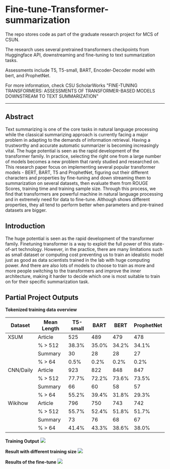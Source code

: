 # Fine-tune-Transformer-summarization

The repo stores code as part of the graduate research project for MCS of CSUN.

The research uses several pretrained transformers checkpoints from Huggingface API, downstreaming and fine-tuning to text summarization tasks.

Assessments include T5, T5-small, BART, Encoder-Decoder model with bert, and ProphetNet. 

For more information, check CSU ScholarWorks "FINE-TUNING TRANSFORMERS: ASSESSMENTS OF TRANSFORMER-BASED MODELS DOWNSTREAM TO TEXT SUMMARIZATION"

---

## Abstract

Text summarizing is one of the core tasks in natural language processing while the classical summarizing approach is currently facing a major problem in adapting to the demands of information retrieval. Having a trustworthy and accurate automatic summarizer
is becoming increasingly vital. The huge potential is seen as the rapid development of the transformer family. In practice, selecting the right one from a large number of models becomes a new problem that rarely studied and researched on. This research paper focus on implementing several popular transformer models - BERT, BART, T5 and ProphetNet, figuring
out their different characters and properties by fine-tuning and down streaming them to summarization on several datasets, then evaluate them from ROUGE Scores, training time and training sample size. Through this process, we find that transformers are powerful machine in natural language processing and in extremely need for data to fine-tune. Although shows different properties, they all tend to perform better when parameters and pre-trained datasets are bigger.

## Introduction

The huge potential is seen as the rapid development of the transformer family. Finetuning transformer is a way to exploit the full power of this state-of-art technology. However, in the practice, there are many limitations such as small dataset or computing cost preventing us to train an idealistic model just as good as data scientists trained in the lab with huge computing power. And there are also lots of models to choose to train as more and more people switching to the transformers and improve the inner architecture, making it harder to decide which one is most suitable to train on for their specific summarization
task.

## Partial Project Outputs

**Tokenized training data overview**

|     Dataset    |     Mean Length    |     T5-small    |     BART    |     BERT    |     ProphetNet    |
|---|---|---|---|---|---|
|     XSUM    |     Article     |     525    |     489    |     479    |     478    |
|  |     % > 512    |     38.3%    |     35.0%    |     34.2%    |     34.1%    |
|  |     Summary     |     30    |     28    |     28    |     27    |
|  |     % > 64    |     0.5%    |     0.2%    |     0.2%    |     0.2%    |
|     CNN/Daily    |     Article     |     923    |     822    |     848    |     847    |
|  |     % > 512    |     77.7%    |     72.2%    |     73.6%    |     73.5%    |
|  |     Summary     |     66    |     60    |     58    |     57    |
|  |     % > 64    |     55.2%    |     39.4%    |     31.8%    |     29.3%    |
|     Wikihow      |     Article     |     796    |     750    |     743    |     742    |
|  |     % > 512    |     55.7%    |     52.4%    |     51.8%    |     51.7%    |
|  |     Summary    |     73    |     76    |     68    |     67    |
|  |     % > 64    |     41.4%    |     43.3%    |     38.6%    |     38.0%    |


**Training Output**
![](/Fine-tune-Transformer-summarization/Image/train_output.png)

**Result with different training size**
![](/Fine-tune-Transformer-summarization/Image/MergedLoss.png)

**Results of the fine-tune**
![](/Fine-tune-Transformer-summarization/Image/RougeResult.png)